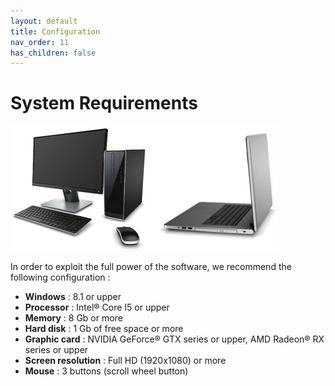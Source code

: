 ```yaml
---
layout: default
title: Configuration
nav_order: 11
has_children: false
---
```


# System Requirements

![Image](Images/Configuration.jpg)

In order to exploit the full power of the software, we recommend the following configuration :

- **Windows** : 8.1 or upper
- **Processor** : Intel® Core I5 or upper
- **Memory** : 8 Gb or more
- **Hard disk** : 1 Gb of free space or more
- **Graphic card** : NVIDIA GeForce® GTX series or upper, AMD Radeon® RX series or upper
- **Screen resolution** : Full HD (1920x1080) or more
- **Mouse** : 3 buttons (scroll wheel button)

